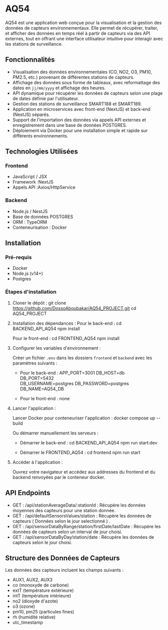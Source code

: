 

# AQ54

AQ54 est une application web conçue pour la visualisation et la gestion des données de capteurs environnementaux. Elle permet de récupérer, traiter, et afficher des données en temps réel à partir de capteurs via des API externes, tout en offrant une interface utilisateur intuitive pour interagir avec les stations de surveillance.

## Fonctionnalités

- Visualisation des données environnementales (CO, NO2, O3, PM10, PM2.5, etc.) provenant de différentes stations de capteurs.
- Affichage des données sous forme de tableaux, avec reformattage des dates en `jj/mm/yyyy` et affichage des heures.
- API dynamique pour récupérer les données de capteurs selon une plage de dates définie par l'utilisateur.
- Gestion des stations de surveillance SMART188 et SMART189.
- Application en microservices avec front-end (NextJS) et back-end (NestJS) séparés.
- Support de l'importation des données via appels API externes et enregistrement dans une base de données POSTGRES.
- Déploiement via Docker pour une installation simple et rapide sur différents environnements.

## Technologies Utilisées

### Frontend

- JavaScript / JSX
- Framework :NextJS 
- Appels API :Axios/HttpService

### Backend

- Node.js / NestJS
- Base de données  POSTGRES
- ORM : TypeORM
- Conteneurisation : Docker

## Installation

### Pré-requis

- Docker
- Node.js (v14+)
- Postgres


### Étapes d'installation

1. Cloner le dépôt :
   git clone https://github.com/DossoAboubakar/AQ54_PROJECT.git
   cd AQ54_PROJECT

2. Installation des dépendances :
   Pour le back-end :
   cd BACKEND_API_AQ54
   npm install
   

   Pour le front-end :
   cd FRONTEND_AQ54
   npm install
   

3. Configurer les variables d'environnement :

   Créer un fichier `.env` dans les dossiers `frontend` et `backend` avec les paramètres suivants :

   - Pour le back-end :
      APP_PORT=3001
      DB_HOST=db          
      DB_PORT=5432        
      DB_USERNAME=postgres
      DB_PASSWORD=postgres 
      DB_NAME=AQ54_DB 

   - Pour le front-end : none

4. Lancer l'application :

   Lancer Docker pour conteneuriser l'application :
      docker compose up --build
  

   Ou démarrer manuellement les serveurs :
   - Démarrer le back-end :
     cd BACKEND_API_AQ54
     npm run start:dev
     

   - Démarrer le FRONTEND_AQ54 :
     cd frontend
     npm run start
     

5. Accéder à l'application :

   Ouvrez votre navigateur et accédez aux addresses du frontend et du backend renvoyées par le conteneur docker.

## API Endpoints

- GET : /api/stationAverageData/:stationId : Récupère les données moyennes des capteurs pour une station donnée.
- GET : /api/defaultSensorsValues/station : Récupère les données de capteurs ( Données selon le jour selectionné ) .
- GET : /api/sensorDataByRange/station/firstDate/lastDate : Récupère les données de capteurs selon un interval de jour choisi.
- GET : /api/sensorDataByDay/station/date : Récupère les données de capteurs selon le jour choisi.

## Structure des Données de Capteurs

Les données des capteurs incluent les champs suivants :
- AUX1, AUX2, AUX3
- co (monoxyde de carbone)
- extT (température extérieure)
- intT (température intérieure)
- no2 (dioxyde d'azote)
- o3 (ozone)
- pm10, pm25 (particules fines)
- rh (humidité relative)
- utc_timestamp
